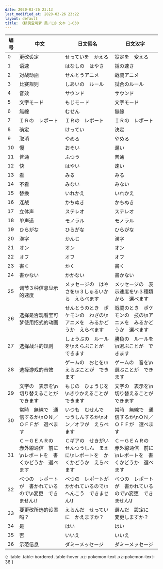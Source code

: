 ```yaml
---
date: 2020-03-26 23:13
last_modified_at: 2020-03-26 23:22
layout: default
title: 《精灵宝可梦 黑／白》文本 1-030
---
```

| 编号 | 中文 | 日文假名 | 日文汉字 |
| ---- | ---- | ---- | --- |
| 0 | 更改设定 | せっていを　かえる | 設定を　変える |
| 1 | 语速 | はなしの　はやさ | 話の速さ |
| 2 | 对战动画 | せんとうアニメ | 戦闘アニメ |
| 3 | 比赛规则 | しあいの　ルール | 試合のルール |
| 4 | 音效 | サウンド | サウンド |
| 5 | 文字モード | もじモード | 文字モード |
| 6 | 無線 | むせん | 無線 |
| 7 | ＩＲの　レポート | ＩＲの　レポート | ＩＲの　レポート |
| 8 | 确定 | けってい | 決定 |
| 9 | 取消 | やめる | やめる |
| 10 | 慢 | おそい | 遅い |
| 11 | 普通 | ふつう | 普通 |
| 12 | 快 | はやい | 速い |
| 13 | 看 | みる | みる |
| 14 | 不看 | みない | みない |
| 15 | 替换 | いれかえ | いれかえ |
| 16 | 连战 | かちぬき | かちぬき |
| 17 | 立体声 | ステレオ | ステレオ |
| 18 | 单声道 | モノラル | モノラル |
| 19 | ひらがな | ひらがな | ひらがな |
| 20 | 漢字 | かんじ | 漢字 |
| 21 | オン | オン | オン |
| 22 | オフ | オフ | オフ |
| 23 | 書く | かく | 書く |
| 24 | 書かない | かかない | 書かない |
| 25 | 调节３种信息显示的速度 | メッセージの　はやさを\n３しゅるいから　えらべます | メッセージの　表示速度を\n３種類から　選べます |
| 26 | 选择是否观看宝可梦使用招式的动画 | せんとうのとき　ポケモンの　わざの\nアニメを　みるかどうか　えらべます | 戦闘のとき　ポケモンの　技の\nアニメを　みるかどうか　選べます |
| 27 | 选择战斗的规则 | しょうぶの　ルールを\nえらぶことが　できます | 勝負の　ルールを\n選ぶことが　できます |
| 28 | 选择游戏的音效 | ゲームの　おとを\nえらぶことが　できます | ゲームの　音を\n選ぶことが　できます |
| 29 | 文字の　表示を\n切り替えることが　できます | もじの　ひょうじを\nきりかえることが　できます | 文字の　表示を\n切り替えることが　できます |
| 30 | 常時　無線で　通信するか\nＯＮ／ＯＦＦが　選べます | いつも　むせんで　つうしんするか\nオン／オフが　えらべます | 常時　無線で　通信するか\nＯＮ／ＯＦＦが　選べます |
| 31 | Ｃ－ＧＥＡＲの　赤外線通信　前に\nレポートを　書くかどうか　選べます | Ｃギアの　せきがいせんつうしん　まえに\nレポートを　かくかどうか　えらべます | Ｃ－ＧＥＡＲの　赤外線通信　前に\nレポートを　書くかどうか　選べます |
| 32 | べつの　レポートが　書かれているので\n変更　できません\f | べつの　レポートが　かかれているので\nへんこう　できません\f | べつの　レポートが　書かれているので\n変更　できません\f |
| 33 | 要更改所选的设置吗？ | えらんだ　せっていに　かえますか？ | 選んだ　設定に　変更しますか？ |
| 34 | 是 | はい | はい |
| 35 | 否 | いいえ | いいえ |
| 36 | 示范信息 | ダミーメッセージ | ダミーメッセージ |
{: .table .table-bordered .table-hover .xz-pokemon-text .xz-pokemon-text-36 }